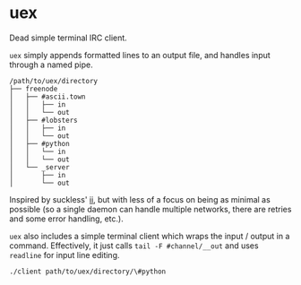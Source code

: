 # uex

Dead simple terminal IRC client.

`uex` simply appends formatted lines to an output file, and handles
input through a named pipe.

```
/path/to/uex/directory
├── freenode
│   ├── #ascii.town
│   │   ├── in
│   │   └── out
│   ├── #lobsters
│   │   ├── in
│   │   └── out
│   ├── #python
│   │   └── in
│   │   └── out
│   └── _server
│       ├── in
│       └── out
```

Inspired by suckless' [ii], but with less of a focus on being as
minimal as possible (so a single daemon can handle multiple networks,
there are retries and some error handling, etc.).

[ii]: https://tools.suckless.org/ii/

`uex` also includes a simple terminal client which wraps the input /
output in a command. Effectively, it just calls `tail -F
#channel/__out` and uses `readline` for input line editing.

``` bash
./client path/to/uex/directory/\#python
```
